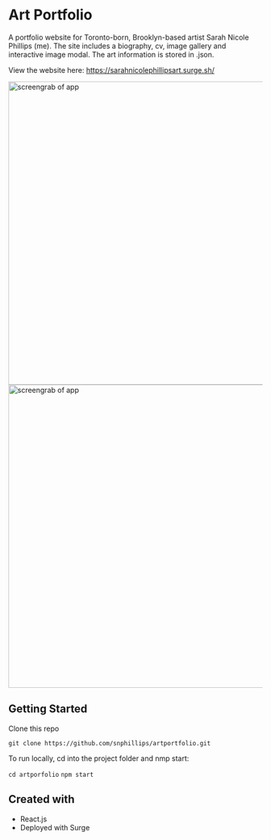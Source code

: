 # Art Portfolio
A portfolio website for Toronto-born, Brooklyn-based artist Sarah Nicole Phillips (me). The site includes a biography, cv, image gallery and interactive image modal. The art information is stored in .json.

View the website here: https://sarahnicolephillipsart.surge.sh/

<img src="https://i.imgur.com/jUiKQQy.png" width="600" alt="screengrab of app">
<img src="https://i.imgur.com/pP8Ne6d.png" width="600" alt="screengrab of app">

## Getting Started
Clone this repo

`git clone https://github.com/snphillips/artportfolio.git`

To run locally, cd into the project folder and nmp start:

`cd artporfolio`
`npm start`

## Created with
- React.js
- Deployed with Surge
